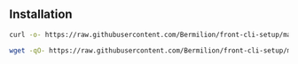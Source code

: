 ## Installation

```sh
curl -o- https://raw.githubusercontent.com/Bermilion/front-cli-setup/master/setup.py | python
```
```sh
wget -qO- https://raw.githubusercontent.com/Bermilion/front-cli-setup/master/setup.py | python
```